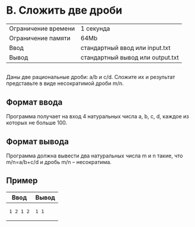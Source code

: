 <div class="problem-statement">
   <div class="header">
      <h1 class="title">B. Сложить две дроби</h1>
      <table>
         <tbody><tr class="time-limit">
            <td class="property-title">Ограничение времени</td>
            <td>1&nbsp;секунда</td>
         </tr>
         <tr class="memory-limit">
            <td class="property-title">Ограничение памяти</td>
            <td>64Mb</td>
         </tr>
         <tr class="input-file">
            <td class="property-title">Ввод</td>
            <td colspan="1">стандартный ввод или input.txt</td>
         </tr>
         <tr class="output-file">
            <td class="property-title">Вывод</td>
            <td colspan="1">стандартный вывод или output.txt</td>
         </tr>
      </tbody></table>
   </div>
   <h2></h2>
   <div class="legend"><span style="">
         <p>Даны две рациональные дроби: a/b и c/d. Сложите их и результат представьте в виде несократимой дроби m/n.</p></span><p></p>
   </div>
   <h2>Формат ввода</h2>
   <div class="input-specification"><span style="">
         <p>Программа получает на вход 4 натуральных числа a, b, c, d, каждое из которых не больше 100.</p></span><p></p>
   </div>
   <h2>Формат вывода</h2>
   <div class="output-specification"><span style="">
         <p>Программа должна вывести два натуральных числа m и n такие, что m/n=a/b+c/d и дробь m/n – несократима.</p></span><p></p>
   </div>
   <h2>Пример</h2>
   <table class="sample-tests">
      <thead>
         <tr>
            <th>Ввод</th>
            <th>Вывод</th>
         </tr>
      </thead>
      <tbody>
         <tr>
            <td><pre>1 2 1 2
</pre></td>
            <td><pre>1 1
</pre></td>
         </tr>
      </tbody>
   </table>
</div>
